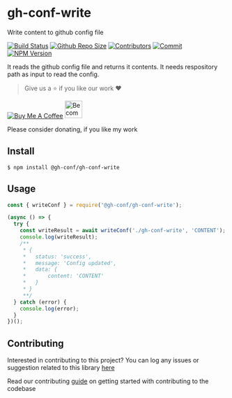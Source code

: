 # gh-conf-write

Write content to github config file

[![Build Status](https://travis-ci.com/gh-conf/gh-conf-write.svg?branch=master)](https://travis-ci.com/gh-conf/gh-conf-write)
[![Github Repo Size](https://img.shields.io/github/repo-size/gh-conf/gh-conf-write.svg)](https://github.com/gh-conf/gh-conf-write)
[![Contributors](https://img.shields.io/github/contributors/gh-conf/gh-conf-write.svg)](https://github.com/gh-conf/gh-conf-write/graphs/contributors)
[![Commit](https://img.shields.io/github/last-commit/gh-conf/gh-conf-write.svg)](https://github.com/gh-conf/gh-conf-write/commits/master)
[![NPM Version](https://img.shields.io/npm/v/@gh-conf/gh-conf-write.svg)](https://www.npmjs.com/package/@gh-conf/gh-conf-write)

It reads the github config file and returns it contents.
It needs respository path as input to read the config.

> Give us a :star: if you like our work :heart:

<a href="https://www.buymeacoffee.com/gh-conf" target="_blank"><img src="https://www.buymeacoffee.com/assets/img/custom_images/orange_img.png" alt="Buy Me A Coffee" style="height: auto !important;width: auto !important;" ></a>
<a href="https://www.patreon.com/bePatron?u=15454240" target="_blank"><img src="https://c5.patreon.com/external/logo/become_a_patron_button.png" alt="Become a Patron!" height="40"></a>

Please consider donating, if you like my work

## Install

```
$ npm install @gh-conf/gh-conf-write
```

## Usage

```javascript
const { writeConf } = require('@gh-conf/gh-conf-write');

(async () => {
  try {
    const writeResult = await writeConf('./gh-conf-write', 'CONTENT');
    console.log(writeResult);
    /**
     * {
     *   status: 'success',
     *   message: 'Config updated',
     *   data: {
     *       content: 'CONTENT'
     *   }
     * }
     **/
  } catch (error) {
    console.log(error);
  }
})();

```

## Contributing

Interested in contributing to this project?
You can log any issues or suggestion related to this library [here](https://github.com/gh-conf/gh-conf-write/issues/new)

Read our contributing [guide](CONTRIBUTING.md) on getting started with contributing to the codebase

